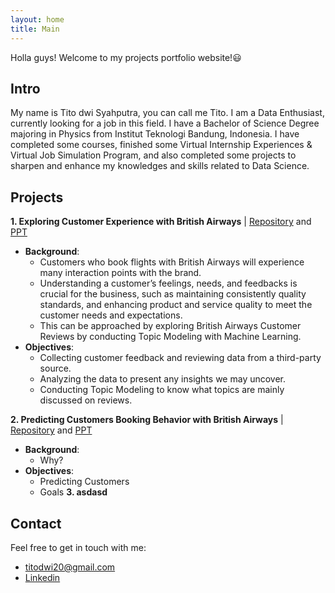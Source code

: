 ```yaml
---
layout: home
title: Main
---
```


Holla guys! Welcome to my projects portfolio website!😃

## **Intro**
My name is Tito dwi Syahputra, you can call me Tito. I am a Data Enthusiast, currently looking for a job in this field. I have a Bachelor of Science Degree majoring in Physics from Institut Teknologi Bandung, Indonesia. I have completed some courses, finished some Virtual Internship Experiences & Virtual Job Simulation Program, and also completed some projects to sharpen and enhance my knowledges and skills related to Data Science.

## **Projects**

**1. Exploring Customer Experience with British Airways** | [Repository](www.google.com) and [PPT]() 
   - **Background**:
       - Customers who book flights with British Airways will experience many interaction points with the brand.
       - Understanding  a customer’s feelings, needs, and feedbacks is crucial for the business, such as maintaining consistently quality standards, and enhancing product and service quality to meet the customer needs and expectations.
       - This can be approached by exploring British Airways Customer Reviews by conducting Topic Modeling with Machine Learning.
   - **Objectives**:
       - Collecting customer feedback and reviewing data from a third-party source.
       - Analyzing the data to present any insights we may uncover.
       - Conducting Topic Modeling to know what topics are mainly discussed on reviews.

**2. Predicting Customers Booking Behavior with British Airways** | [Repository](www.google.com) and [PPT]()
   - **Background**:
        - Why?
   - **Objectives**:
        - Predicting Customers
        - Goals
**3. asdasd**

## Contact
Feel free to get in touch with me:
- titodwi20@gmail.com
- [Linkedin](https://www.linkedin.com/in/tito-dwi-syahputra/)
